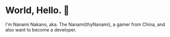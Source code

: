 # World, Hello. 👋

I'm Nanami Nakano, aka. The Nanami(thyNanami), a gamer from China, and also want to become a developer.
